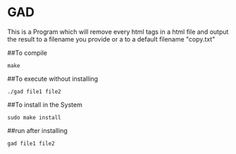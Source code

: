 # GAD

This is a Program which will remove every html tags in a html file and output the result to a filename you provide
or a to a default filename "copy.txt"

##To compile

```
make
```

##To execute without installing

```
./gad file1 file2
```

##To install in the System

```
sudo make install
```

##run after installing

```
gad file1 file2
```
